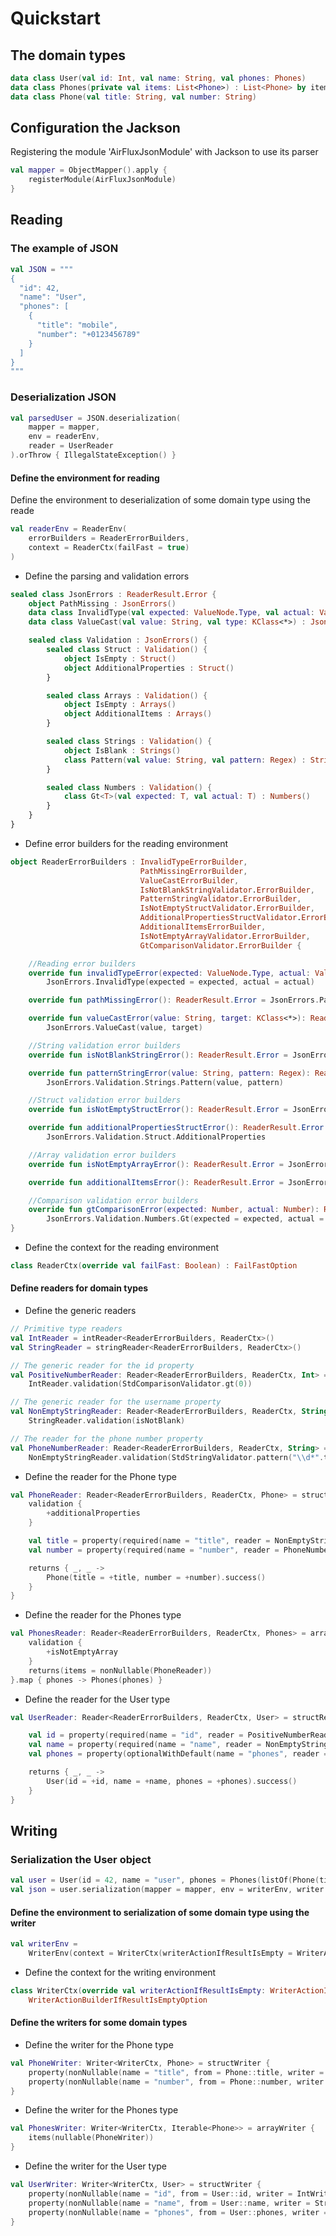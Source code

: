 # Quickstart

## The domain types

```kotlin
data class User(val id: Int, val name: String, val phones: Phones)
data class Phones(private val items: List<Phone>) : List<Phone> by items
data class Phone(val title: String, val number: String)
```

## Configuration the Jackson

Registering the module 'AirFluxJsonModule' with Jackson to use its parser

```kotlin
val mapper = ObjectMapper().apply {
    registerModule(AirFluxJsonModule)
}
```

## Reading

### The example of JSON

```kotlin
val JSON = """
{
  "id": 42,
  "name": "User",
  "phones": [
    {
      "title": "mobile",
      "number": "+0123456789"
    }
  ]
}
"""
```

### Deserialization JSON

```kotlin
val parsedUser = JSON.deserialization(
    mapper = mapper,
    env = readerEnv,
    reader = UserReader
).orThrow { IllegalStateException() }
```

#### Define the environment for reading

Define the environment to deserialization of some domain type using the reade

```kotlin
val readerEnv = ReaderEnv(
    errorBuilders = ReaderErrorBuilders,
    context = ReaderCtx(failFast = true)
)
```

- Define the parsing and validation errors

```kotlin
sealed class JsonErrors : ReaderResult.Error {
    object PathMissing : JsonErrors()
    data class InvalidType(val expected: ValueNode.Type, val actual: ValueNode.Type) : JsonErrors()
    data class ValueCast(val value: String, val type: KClass<*>) : JsonErrors()

    sealed class Validation : JsonErrors() {
        sealed class Struct : Validation() {
            object IsEmpty : Struct()
            object AdditionalProperties : Struct()
        }

        sealed class Arrays : Validation() {
            object IsEmpty : Arrays()
            object AdditionalItems : Arrays()
        }

        sealed class Strings : Validation() {
            object IsBlank : Strings()
            class Pattern(val value: String, val pattern: Regex) : Strings()
        }

        sealed class Numbers : Validation() {
            class Gt<T>(val expected: T, val actual: T) : Numbers()
        }
    }
}
```

- Define error builders for the reading environment

```kotlin
object ReaderErrorBuilders : InvalidTypeErrorBuilder,
                             PathMissingErrorBuilder,
                             ValueCastErrorBuilder,
                             IsNotBlankStringValidator.ErrorBuilder,
                             PatternStringValidator.ErrorBuilder,
                             IsNotEmptyStructValidator.ErrorBuilder,
                             AdditionalPropertiesStructValidator.ErrorBuilder,
                             AdditionalItemsErrorBuilder,
                             IsNotEmptyArrayValidator.ErrorBuilder,
                             GtComparisonValidator.ErrorBuilder {

    //Reading error builders
    override fun invalidTypeError(expected: ValueNode.Type, actual: ValueNode.Type): ReaderResult.Error =
        JsonErrors.InvalidType(expected = expected, actual = actual)

    override fun pathMissingError(): ReaderResult.Error = JsonErrors.PathMissing

    override fun valueCastError(value: String, target: KClass<*>): ReaderResult.Error =
        JsonErrors.ValueCast(value, target)

    //String validation error builders
    override fun isNotBlankStringError(): ReaderResult.Error = JsonErrors.Validation.Strings.IsBlank

    override fun patternStringError(value: String, pattern: Regex): ReaderResult.Error =
        JsonErrors.Validation.Strings.Pattern(value, pattern)

    //Struct validation error builders
    override fun isNotEmptyStructError(): ReaderResult.Error = JsonErrors.Validation.Struct.IsEmpty

    override fun additionalPropertiesStructError(): ReaderResult.Error =
        JsonErrors.Validation.Struct.AdditionalProperties

    //Array validation error builders
    override fun isNotEmptyArrayError(): ReaderResult.Error = JsonErrors.Validation.Arrays.IsEmpty

    override fun additionalItemsError(): ReaderResult.Error = JsonErrors.Validation.Arrays.AdditionalItems

    //Comparison validation error builders
    override fun gtComparisonError(expected: Number, actual: Number): ReaderResult.Error =
        JsonErrors.Validation.Numbers.Gt(expected = expected, actual = actual)
}
```

- Define the context for the reading environment

```kotlin
class ReaderCtx(override val failFast: Boolean) : FailFastOption
```

#### Define readers for domain types

- Define the generic readers

```kotlin
// Primitive type readers
val IntReader = intReader<ReaderErrorBuilders, ReaderCtx>()
val StringReader = stringReader<ReaderErrorBuilders, ReaderCtx>()

// The generic reader for the id property
val PositiveNumberReader: Reader<ReaderErrorBuilders, ReaderCtx, Int> =
    IntReader.validation(StdComparisonValidator.gt(0))

// The generic reader for the username property
val NonEmptyStringReader: Reader<ReaderErrorBuilders, ReaderCtx, String> =
    StringReader.validation(isNotBlank)

// The reader for the phone number property
val PhoneNumberReader: Reader<ReaderErrorBuilders, ReaderCtx, String> =
    NonEmptyStringReader.validation(StdStringValidator.pattern("\\d*".toRegex()))
```

- Define the reader for the Phone type

```kotlin
val PhoneReader: Reader<ReaderErrorBuilders, ReaderCtx, Phone> = structReader {
    validation {
        +additionalProperties
    }

    val title = property(required(name = "title", reader = NonEmptyStringReader))
    val number = property(required(name = "number", reader = PhoneNumberReader))

    returns { _, _ ->
        Phone(title = +title, number = +number).success()
    }
}
```

- Define the reader for the Phones type

```kotlin
val PhonesReader: Reader<ReaderErrorBuilders, ReaderCtx, Phones> = arrayReader {
    validation {
        +isNotEmptyArray
    }
    returns(items = nonNullable(PhoneReader))
}.map { phones -> Phones(phones) }
```

- Define the reader for the User type

```kotlin
val UserReader: Reader<ReaderErrorBuilders, ReaderCtx, User> = structReader {

    val id = property(required(name = "id", reader = PositiveNumberReader))
    val name = property(required(name = "name", reader = NonEmptyStringReader))
    val phones = property(optionalWithDefault(name = "phones", reader = PhonesReader, default = { _ -> Phones() }))

    returns { _, _ ->
        User(id = +id, name = +name, phones = +phones).success()
    }
}
```

## Writing

### Serialization the User object

```kotlin
val user = User(id = 42, name = "user", phones = Phones(listOf(Phone(title = "mobil", number = "123456789"))))
val json = user.serialization(mapper = mapper, env = writerEnv, writer = UserWriter)
```

#### Define the environment to serialization of some domain type using the writer

```kotlin
val writerEnv =
    WriterEnv(context = WriterCtx(writerActionIfResultIsEmpty = WriterActionIfResultIsEmpty.RETURN_NOTHING))
```

- Define the context for the writing environment

```kotlin
class WriterCtx(override val writerActionIfResultIsEmpty: WriterActionIfResultIsEmpty) :
    WriterActionBuilderIfResultIsEmptyOption
```

#### Define the writers for some domain types

- Define the writer for the Phone type

```kotlin
val PhoneWriter: Writer<WriterCtx, Phone> = structWriter {
    property(nonNullable(name = "title", from = Phone::title, writer = StringWriter))
    property(nonNullable(name = "number", from = Phone::number, writer = StringWriter))
}
```

- Define the writer for the Phones type

```kotlin
val PhonesWriter: Writer<WriterCtx, Iterable<Phone>> = arrayWriter {
    items(nullable(PhoneWriter))
}
```

- Define the writer for the User type

```kotlin
val UserWriter: Writer<WriterCtx, User> = structWriter {
    property(nonNullable(name = "id", from = User::id, writer = IntWriter))
    property(nonNullable(name = "name", from = User::name, writer = StringWriter))
    property(nonNullable(name = "phones", from = User::phones, writer = PhonesWriter))
}
```
